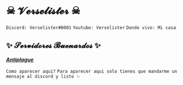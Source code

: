 # ☠ 𝓥𝓮𝓻𝓼𝓮𝓵𝓲𝓼𝓽𝓮𝓻 ☠

`Discord: Verselister#0001`
`Youtube: Verselister`
`Donde vivo: Mi casa`

## ✨ 𝓢𝓮𝓻𝓿𝓲𝓭𝓸𝓻𝓮𝓼 𝓑𝓾𝓮𝓷𝓪𝓻𝓭𝓸𝓼 ✨

_[**Antiplague**](https://discord.gg/qhntadHBvY)_

`Como aparecer aqui?` `Para aparecer aqui solo tienes que mandarme un mensaje al discord y listo ✨ `
